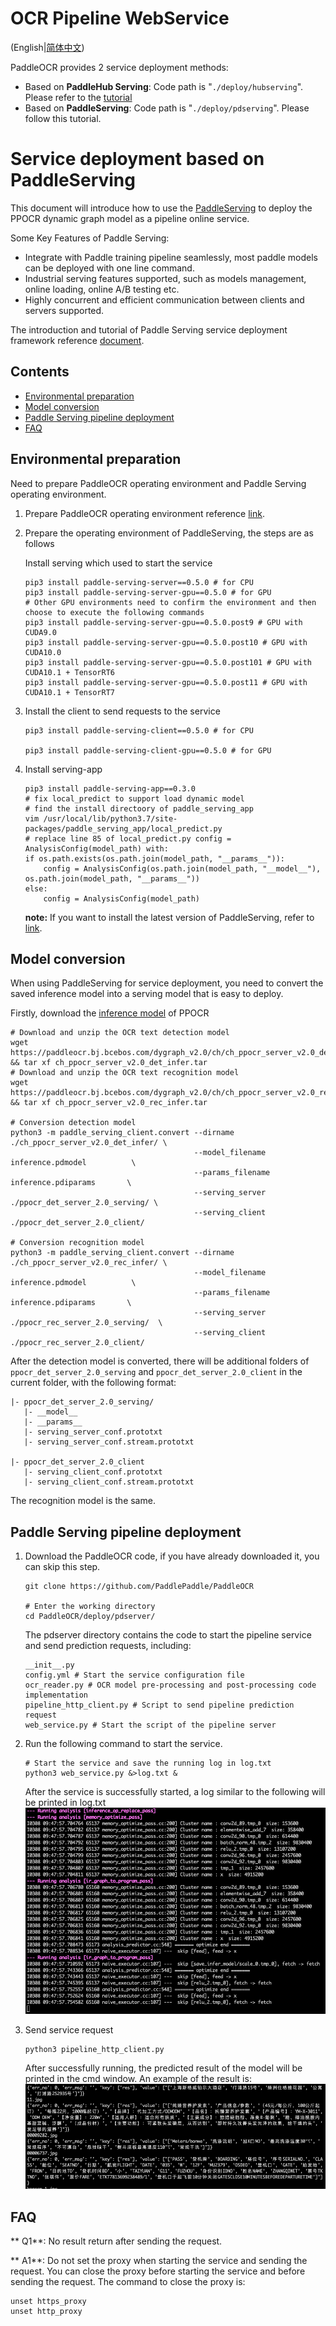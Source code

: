 # OCR Pipeline WebService

(English|[简体中文](./README_CN.md))

PaddleOCR provides 2 service deployment methods:
- Based on **PaddleHub Serving**: Code path is "`./deploy/hubserving`". Please refer to the [tutorial](../../deploy/hubserving/readme_en.md)
- Based on **PaddleServing**: Code path is "`./deploy/pdserving`". Please follow this tutorial.

# Service deployment based on PaddleServing  

This document will introduce how to use the [PaddleServing](https://github.com/PaddlePaddle/Serving/blob/develop/README.md) to deploy the PPOCR dynamic graph model as a pipeline online service.

Some Key Features of Paddle Serving:
- Integrate with Paddle training pipeline seamlessly, most paddle models can be deployed with one line command.
- Industrial serving features supported, such as models management, online loading, online A/B testing etc.
- Highly concurrent and efficient communication between clients and servers supported.

The introduction and tutorial of Paddle Serving service deployment framework reference [document](https://github.com/PaddlePaddle/Serving/blob/develop/README.md).


## Contents
- [Environmental preparation](#environmental-preparation)
- [Model conversion](#model-conversion)
- [Paddle Serving pipeline deployment](#paddle-serving-pipeline-deployment)
- [FAQ](#faq)

<a name="environmental-preparation"></a>
## Environmental preparation

Need to prepare PaddleOCR operating environment and Paddle Serving operating environment.

1. Prepare PaddleOCR operating environment reference [link](../../doc/doc_ch/installation.md).

2. Prepare the operating environment of PaddleServing, the steps are as follows

    Install serving which used to start the service
    ```
    pip3 install paddle-serving-server==0.5.0 # for CPU
    pip3 install paddle-serving-server-gpu==0.5.0 # for GPU
    # Other GPU environments need to confirm the environment and then choose to execute the following commands
    pip3 install paddle-serving-server-gpu==0.5.0.post9 # GPU with CUDA9.0
    pip3 install paddle-serving-server-gpu==0.5.0.post10 # GPU with CUDA10.0
    pip3 install paddle-serving-server-gpu==0.5.0.post101 # GPU with CUDA10.1 + TensorRT6
    pip3 install paddle-serving-server-gpu==0.5.0.post11 # GPU with CUDA10.1 + TensorRT7
    ```

3. Install the client to send requests to the service
    ```
    pip3 install paddle-serving-client==0.5.0 # for CPU

    pip3 install paddle-serving-client-gpu==0.5.0 # for GPU
    ```

4. Install serving-app
    ```
    pip3 install paddle-serving-app==0.3.0
    # fix local_predict to support load dynamic model
    # find the install directoory of paddle_serving_app
    vim /usr/local/lib/python3.7/site-packages/paddle_serving_app/local_predict.py
    # replace line 85 of local_predict.py config = AnalysisConfig(model_path) with:
    if os.path.exists(os.path.join(model_path, "__params__")):
        config = AnalysisConfig(os.path.join(model_path, "__model__"), os.path.join(model_path, "__params__"))
    else:
        config = AnalysisConfig(model_path)
    ```


   **note:** If you want to install the latest version of PaddleServing, refer to [link](https://github.com/PaddlePaddle/Serving/blob/develop/doc/LATEST_PACKAGES.md).


<a name="model-conversion"></a>
## Model conversion
When using PaddleServing for service deployment, you need to convert the saved inference model into a serving model that is easy to deploy.

Firstly, download the [inference model](https://github.com/PaddlePaddle/PaddleOCR#pp-ocr-20-series-model-listupdate-on-dec-15) of PPOCR
```
# Download and unzip the OCR text detection model
wget https://paddleocr.bj.bcebos.com/dygraph_v2.0/ch/ch_ppocr_server_v2.0_det_infer.tar && tar xf ch_ppocr_server_v2.0_det_infer.tar
# Download and unzip the OCR text recognition model
wget https://paddleocr.bj.bcebos.com/dygraph_v2.0/ch/ch_ppocr_server_v2.0_rec_infer.tar && tar xf ch_ppocr_server_v2.0_rec_infer.tar

# Conversion detection model
python3 -m paddle_serving_client.convert --dirname ./ch_ppocr_server_v2.0_det_infer/ \
                                         --model_filename inference.pdmodel          \
                                         --params_filename inference.pdiparams       \
                                         --serving_server ./ppocr_det_server_2.0_serving/ \
                                         --serving_client ./ppocr_det_server_2.0_client/

# Conversion recognition model
python3 -m paddle_serving_client.convert --dirname ./ch_ppocr_server_v2.0_rec_infer/ \
                                         --model_filename inference.pdmodel          \
                                         --params_filename inference.pdiparams       \
                                         --serving_server ./ppocr_rec_server_2.0_serving/  \
                                         --serving_client ./ppocr_rec_server_2.0_client/

```

After the detection model is converted, there will be additional folders of `ppocr_det_server_2.0_serving` and `ppocr_det_server_2.0_client` in the current folder, with the following format:
```
|- ppocr_det_server_2.0_serving/
   |- __model__
   |- __params__
   |- serving_server_conf.prototxt
   |- serving_server_conf.stream.prototxt

|- ppocr_det_server_2.0_client
   |- serving_client_conf.prototxt
   |- serving_client_conf.stream.prototxt

```
The recognition model is the same.

<a name="paddle-serving-pipeline-deployment"></a>
## Paddle Serving pipeline deployment

1. Download the PaddleOCR code, if you have already downloaded it, you can skip this step.
    ```
    git clone https://github.com/PaddlePaddle/PaddleOCR

    # Enter the working directory  
    cd PaddleOCR/deploy/pdserver/
    ```

    The pdserver directory contains the code to start the pipeline service and send prediction requests, including:
    ```
    __init__.py
    config.yml # Start the service configuration file
    ocr_reader.py # OCR model pre-processing and post-processing code implementation
    pipeline_http_client.py # Script to send pipeline prediction request
    web_service.py # Start the script of the pipeline server
    ```

2. Run the following command to start the service.
    ```
    # Start the service and save the running log in log.txt
    python3 web_service.py &>log.txt &
    ```
    After the service is successfully started, a log similar to the following will be printed in log.txt
    ![](./imgs/start_server.png)

3. Send service request
    ```
    python3 pipeline_http_client.py
    ```
    After successfully running, the predicted result of the model will be printed in the cmd window. An example of the result is:
    ![](./imgs/results.png)  

<a name="faq"></a>
## FAQ
** Q1**: No result return after sending the request.

** A1**: Do not set the proxy when starting the service and sending the request. You can close the proxy before starting the service and before sending the request. The command to close the proxy is:
```
unset https_proxy
unset http_proxy
```  

